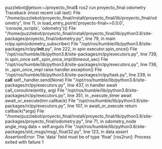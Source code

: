 puzzlebot@jetson:~/proyecto_final$ ros2 run proyecto_final odometry 
Traceback (most recent call last):
  File "/home/puzzlebot/proyecto_final/install/proyecto_final/lib/proyecto_final/odometry", line 11, in <module>
    load_entry_point('proyecto-final==0.0.0', 'console_scripts', 'odometry')()
  File "/home/puzzlebot/proyecto_final/install/proyecto_final/lib/python3.8/site-packages/proyecto_final/odometry.py", line 79, in main
    rclpy.spin(odometry_subscriber)
  File "/opt/ros/humble/lib/python3.8/site-packages/rclpy/__init__.py", line 222, in spin
    executor.spin_once()
  File "/opt/ros/humble/lib/python3.8/site-packages/rclpy/executors.py", line 739, in spin_once
    self._spin_once_impl(timeout_sec)
  File "/opt/ros/humble/lib/python3.8/site-packages/rclpy/executors.py", line 736, in _spin_once_impl
    raise handler.exception()
  File "/opt/ros/humble/lib/python3.8/site-packages/rclpy/task.py", line 239, in __call__
    self._handler.send(None)
  File "/opt/ros/humble/lib/python3.8/site-packages/rclpy/executors.py", line 437, in handler
    await call_coroutine(entity, arg)
  File "/opt/ros/humble/lib/python3.8/site-packages/rclpy/executors.py", line 351, in _execute_timer
    await await_or_execute(tmr.callback)
  File "/opt/ros/humble/lib/python3.8/site-packages/rclpy/executors.py", line 107, in await_or_execute
    return callback(*args)
  File "/home/puzzlebot/proyecto_final/install/proyecto_final/lib/python3.8/site-packages/proyecto_final/odometry.py", line 71, in odometry_node
    angle_msg.data = self.angulo
  File "/opt/ros/humble/lib/python3.8/site-packages/std_msgs/msg/_float32.py", line 123, in data
    assert \
AssertionError: The 'data' field must be of type 'float'
[ros2run]: Process exited with failure 1
